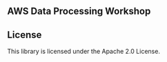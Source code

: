 ## AWS Data Processing Workshop

## License

This library is licensed under the Apache 2.0 License.
